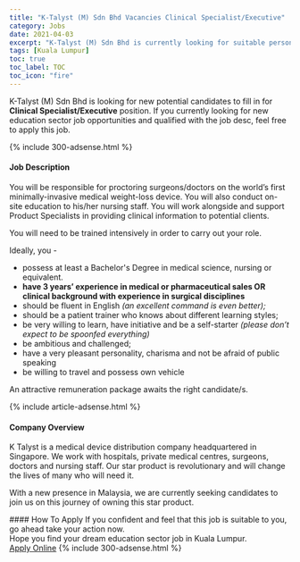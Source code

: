 ```yaml
---
title: "K-Talyst (M) Sdn Bhd Vacancies Clinical Specialist/Executive" 
category: Jobs 
date: 2021-04-03 
excerpt: "K-Talyst (M) Sdn Bhd is currently looking for suitable person to fill in the Clinical Specialist/Executive which positioned at Kuala Lumpur" 
tags: [Kuala Lumpur] 
toc: true 
toc_label: TOC 
toc_icon: "fire" 
--- 
```


<p>K-Talyst (M) Sdn Bhd is looking for new potential candidates to fill in for <b>Clinical Specialist/Executive</b> position. If you currently looking for new education sector job opportunities and qualified with the job desc, feel free to apply this job.
</p>{% include 300-adsense.html %} 
<div><div><h4>Job Description</h4></div><div><div><span><div><p>You will be responsible for proctoring surgeons/doctors on the world&#8217;s first minimally-invasive medical weight-loss device.&#160;You will also conduct on-site education to his/her nursing staff.&#160;You will work alongside and support Product Specialists in providing clinical information to potential clients.</p><p>You will need to be trained intensively in order to carry out your role.</p><p>Ideally, you -</p><ul><li>possess at least a Bachelor's Degree in medical science, nursing or equivalent.</li><li><strong>have 3 years&#8217; experience in medical or pharmaceutical sales OR clinical background with experience in surgical disciplines</strong></li><li>should be fluent in English <em>(an excellent command is even better);</em></li><li>should be a patient trainer who knows about different learning styles;</li><li>be very willing to learn, have initiative and be a self-starter <em>(please don&#8217;t expect to be spoonfed everything)</em></li><li>be ambitious and challenged;</li><li>have a very pleasant personality, charisma and not be afraid of public speaking</li><li>be willing to travel and possess own vehicle</li></ul><p>An attractive remuneration package awaits the right candidate/s.</p></div></span></div></div></div> 
{% include article-adsense.html %} 
<div><div><h4>Company Overview</h4></div><div><div><span><div><p>K Talyst is a medical device distribution company headquartered in Singapore.&#160;We work with hospitals, private medical centres, surgeons, doctors and nursing staff.&#160;Our star product is revolutionary and will change the lives of many who will need it.</p><p>With a new presence in Malaysia, we are currently seeking candidates to join us on this journey of owning this star product.</p></div></span></div></div></div> 
#### How To Apply 
If you confident and feel that this job is suitable to you, go ahead take your action now. <br/> 
Hope you find your dream education sector job in Kuala Lumpur. <br/> 
<a href="https://www.jobstreet.com.my/en/job/clinical-specialist-executive-4510725?jobId=jobstreet-my-job-4510725" class="btn btn--info" target="_blank" rel="nofollow noopenner">Apply Online</a> 
{% include 300-adsense.html %} 